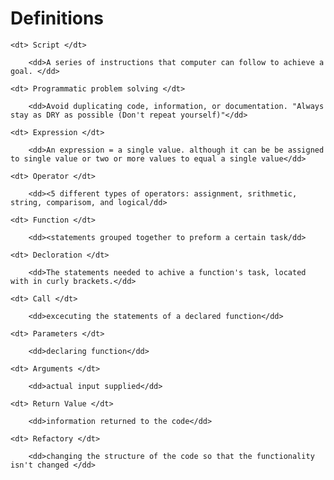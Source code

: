 # Definitions

<dl>


    <dt> Script </dt>
    
        <dd>A series of instructions that computer can follow to achieve a goal. </dd>
    
    <dt> Programmatic problem solving </dt>
    
        <dd>Avoid duplicating code, information, or documentation. "Always stay as DRY as possible (Don't repeat yourself)"</dd>
    
    <dt> Expression </dt>
    
        <dd>An expression = a single value. although it can be be assigned to single value or two or more values to equal a single value</dd>
    
    <dt> Operator </dt>
    
        <dd><5 different types of operators: assignment, srithmetic, string, comparisom, and logical/dd>
    
    <dt> Function </dt>
    
        <dd><statements grouped together to preform a certain task/dd>
    
    <dt> Decloration </dt>
    
        <dd>The statements needed to achive a function's task, located with in curly brackets.</dd>
    
    <dt> Call </dt>
    
        <dd>excecuting the statements of a declared function</dd>
    
    <dt> Parameters </dt>
    
        <dd>declaring function</dd>
    
    <dt> Arguments </dt>
    
        <dd>actual input supplied</dd>
    
    <dt> Return Value </dt>
    
        <dd>information returned to the code</dd>
    
    <dt> Refactory </dt>
    
        <dd>changing the structure of the code so that the functionality isn't changed </dd>


</dl>